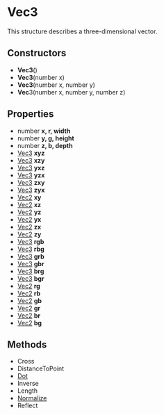# Vec3 #
This structure describes a three-dimensional vector.

## Constructors ##
- **Vec3**()
- **Vec3**(number x)
- **Vec3**(number x, number y)
- **Vec**3(number x, number y, number z)

## Properties ##
- number **x, r, width**
- number **y, g, height**
- number **z, b, depth**
- [Vec3]() **xyz**
- [Vec3]() **xzy**
- [Vec3]() **yxz**
- [Vec3]() **yzx**
- [Vec3]() **zxy**
- [Vec3]() **zyx**
- [Vec2]() **xy**
- [Vec2]() **xz**
- [Vec2]() **yz**
- [Vec2]() **yx**
- [Vec2]() **zx**
- [Vec2]() **zy**
- [Vec3]() **rgb**
- [Vec3]() **rbg**
- [Vec3]() **grb**
- [Vec3]() **gbr**
- [Vec3]() **brg**
- [Vec3]() **bgr**
- [Vec2]() **rg**
- [Vec2]() **rb**
- [Vec2]() **gb**
- [Vec2]() **gr**
- [Vec2]() **br**
- [Vec2]() **bg**

## Methods ##
- Cross
- DistanceToPoint
- [Dot](CPP_Dot)
- Inverse
- Length
- [Normalize](CPP_Normalize)
- Reflect
